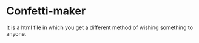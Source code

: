 # Confetti-maker
It is a html file in which you get a different method of wishing something to anyone.
